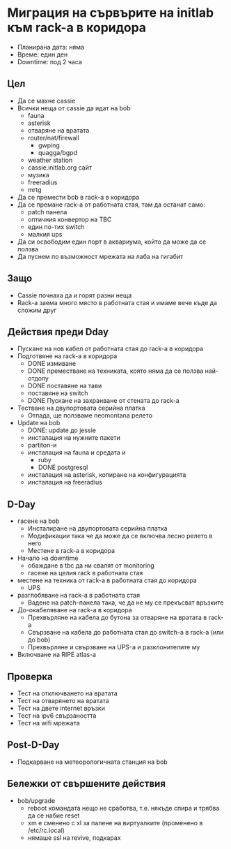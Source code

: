 Миграция на сървърите на initlab към rack-а в коридора
======================================================

* Планирана дата: няма
* Време: един ден
* Downtime: под 2 часа


Цел
---

* Да се махне cassie
* Всички неща от cassie да идат на bob
	* fauna
	* asterisk
	* отваряне на вратата
	* router/nat/firewall
		* gwping
		* quagga/bgpd
	* weather station
	* cassie.initlab.org сайт
	* музика
	* freeradius
	* mrtg
* Да се премести bob в rack-а в коридора
* Да се премане rack-а от работната стая, там да останат само:
	* patch панела
	* оптичния конвертор на TBC
	* един по-тих switch
	* малкия ups
* Да си освободим един порт в аквариума, който да може да се ползва
* Да пуснем по възможност мрежата на лаба на гигабит


Защо
----

* Cassie почнаха да и горят разни неща
* Rack-а заема много място в работната стая и имаме вече къде да сложим друг

Действия преди Dday
-------------------

* Пускане на нов кабел от работната стая до rack-а в коридора
* Подготвяне на rack-а в коридора
	* DONE измиване
	* DONE преместване на техниката, която няма да се ползва най-отдолу
	* DONE поставяне на тави
	* поставяне на switch
	* DONE Пускане на захранване от стената до rack-а
* Тестване на двупортовата серийна платка
	* Отпада, ще ползваме neomontana релето
* Update на bob
	* DONE: update до jessie
	* инсталация на нужните пакети
	* partiton-и
	* инсталация на fauna и средата и
		* ruby
		* DONE postgresql
	* инсталация на asterisk, копиране на конфигурацията
	* инсталация на freeradius

D-Day
-----

* гасене на bob
	* Инсталиране на двупортовата серийна платка
	* Модификации така че да може да се включва лесно релето в него
	* Местене в rack-а в коридора
* Начало на downtime
	* обаждане в tbc да ни свалят от monitoring
	* гасене на целия rack в работната стая
* местене на техника от rack-а в работната стая до коридора
	* UPS
* разглобяване на rack-а в работната стая
	* Вадене на patch-панела така, че да не му се прекъсват връзките
* До-окабеляване на rack-а в коридора
	* Прехвърляне на кабела до бутона за отваряне на вратата в rack-a
	* Свързване на кабела до работната стая до switch-а в rack-а (или до bob)
	* Прехвърляне и свързване на UPS-а и разклонителите му
* Включване на RIPE atlas-а


Проверка
--------

* Тест на отключването на вратата
* Тест на отварянето на вратата
* Тест на двете internet връзки
* Тест на ipv6 свързаността
* Тест на wifi мрежата

Post-D-Day
----------

* Подкарване на метеорологичната станция на bob


Бележки от свършените действия
------------------------------

* bob/upgrade
	* reboot командата нещо не сработва, т.е. някъде спира и трябва да се набие reset
	* xm е сменено с xl за палене на виртуалките (променено в /etc/rc.local)
	* нямаше ssl на revive, подкарах
